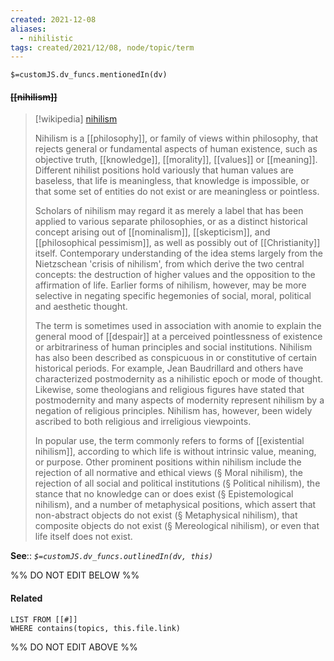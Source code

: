 ```yaml
---
created: 2021-12-08 
aliases:
  - nihilistic
tags: created/2021/12/08, node/topic/term
---
```

`$=customJS.dv_funcs.mentionedIn(dv)`

#### <s class="topic-title">[[nihilism]]</s>

> [!wikipedia] [nihilism](https://en.wikipedia.org/wiki/Nihilism)
> 
> Nihilism is a [[philosophy]], or family of views within philosophy, that rejects general or fundamental aspects of human existence, such as objective truth, [[knowledge]], [[morality]], [[values]] or [[meaning]]. Different nihilist positions hold variously that human values are baseless, that life is meaningless, that knowledge is impossible, or that some set of entities do not exist or are meaningless or pointless.
> 
> Scholars of nihilism may regard it as merely a label that has been applied to various separate philosophies, or as a distinct historical concept arising out of [[nominalism]], [[skepticism]], and [[philosophical pessimism]], as well as possibly out of [[Christianity]] itself. Contemporary understanding of the idea stems largely from the Nietzschean 'crisis of nihilism', from which derive the two central concepts: the destruction of higher values and the opposition to the affirmation of life. Earlier forms of nihilism, however, may be more selective in negating specific hegemonies of social, moral, political and aesthetic thought.
> 
> The term is sometimes used in association with anomie to explain the general mood of [[despair]] at a perceived pointlessness of existence or arbitrariness of human principles and social institutions. Nihilism has also been described as conspicuous in or constitutive of certain historical periods. For example, Jean Baudrillard and others have characterized postmodernity as a nihilistic epoch or mode of thought. Likewise, some theologians and religious figures have stated that postmodernity and many aspects of modernity represent nihilism by a negation of religious principles. Nihilism has, however, been widely ascribed to both religious and irreligious viewpoints.
> 
> In popular use, the term commonly refers to forms of [[existential nihilism]], according to which life is without intrinsic value, meaning, or purpose. Other prominent positions within nihilism include the rejection of all normative and ethical views (§ Moral nihilism), the rejection of all social and political institutions (§ Political nihilism), the stance that no knowledge can or does exist (§ Epistemological nihilism), and a number of metaphysical positions, which assert that non-abstract objects do not exist (§ Metaphysical nihilism), that composite objects do not exist (§ Mereological nihilism), or even that life itself does not exist.
>


**See**::
*`$=customJS.dv_funcs.outlinedIn(dv, this)`*

%% DO NOT EDIT BELOW %%
#### Related 
```dataview
LIST FROM [[#]]
WHERE contains(topics, this.file.link)
```
%% DO NOT EDIT ABOVE %%
